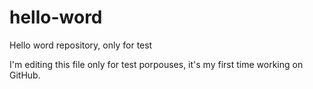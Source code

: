 # hello-word
Hello word repository, only for test

I'm editing this file only for test porpouses, it's my first time working on GitHub.
